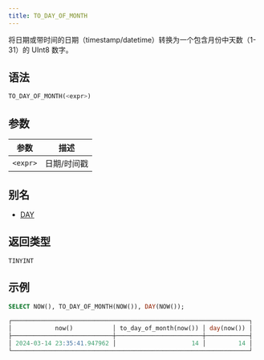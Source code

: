 ```yaml
---
title: TO_DAY_OF_MONTH
---
```


将日期或带时间的日期（timestamp/datetime）转换为一个包含月份中天数（1-31）的 UInt8 数字。

## 语法

```sql
TO_DAY_OF_MONTH(<expr>)
```

## 参数

| 参数     | 描述          |
|----------|---------------|
| `<expr>` | 日期/时间戳 |

## 别名

- [DAY](day.md)

## 返回类型

`TINYINT`

## 示例

```sql
SELECT NOW(), TO_DAY_OF_MONTH(NOW()), DAY(NOW());

┌──────────────────────────────────────────────────────────────────┐
│            now()           │ to_day_of_month(now()) │ day(now()) │
├────────────────────────────┼────────────────────────┼────────────┤
│ 2024-03-14 23:35:41.947962 │                     14 │         14 │
└──────────────────────────────────────────────────────────────────┘
```